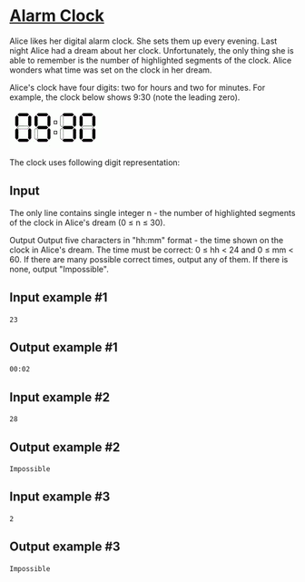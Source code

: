 # [Alarm Clock](https://www.e-olymp.com/en/problems/7492)

Alice likes her digital alarm clock. She sets them up every evening. Last night Alice had a dream about her clock. Unfortunately, the only thing she is able to remember is the number of highlighted segments of the clock. Alice wonders what time was set on the clock in her dream.

Alice's clock have four digits: two for hours and two for minutes. For example, the clock below shows 9:30 (note the leading zero).

![prb7492_1.gif](20f93a25dfbbf071548c84e37b47755f.gif)

The clock uses following digit representation:

## Input
The only line contains single integer n - the number of highlighted segments of the clock in Alice's dream (0 ≤ n ≤ 30).

Output
Output five characters in "hh:mm" format - the time shown on the clock in Alice's dream. The time must be correct: 0 ≤ hh < 24 and 0 ≤ mm < 60. If there are many possible correct times, output any of them. If there is none, output "Impossible".

## Input example #1
```
23
```

## Output example #1
```
00:02
```

## Input example #2
```
28
```

## Output example #2
```
Impossible
```

## Input example #3
```
2
```

## Output example #3
```
Impossible
```
